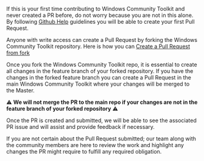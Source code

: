 If this is your first time contributing to Windows Community Toolkit and never created a PR before, do not worry because you are not in this alone. By following [Github Help](https://docs.github.com/en/github/collaborating-with-issues-and-pull-requests/creating-a-pull-request) guidelines you will be able to create your first Pull Request.

Anyone with write access can create a Pull Request by forking the Windows Community Toolkit repository. Here is how you can [Create a Pull Request from fork](https://docs.github.com/en/github/collaborating-with-issues-and-pull-requests/creating-a-pull-request-from-a-fork)

Once you fork the Windows Community Toolkit repo, it is essential to create all changes in the feature branch of your forked repository. If you have the changes in the forked feature branch you can create a Pull Request in the main Windows Community Toolkit where your changes will be merged to the Master. 

:warning: **We will not merge the PR to the main repo if your changes are not in the feature branch of your forked repository** :warning:
 
Once the PR is created and submitted, we will be able to see the associated PR issue and will assist and provide feedback if necessary.

If you are not certain about the Pull Request submitted; our team along with the community members are here to review the work and highlight any changes the PR might require to fulfill any required obligation. 
